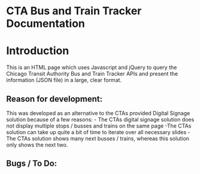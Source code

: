 # CTA Bus and Train Tracker Documentation

Introduction
============

This is an HTML page which uses Javascript and jQuery to query the Chicago Transit Authority Bus and Train Tracker APIs and present the information (JSON file) in a large, clear format.

Reason for development:
----------------

This was developed as an alternative to the CTAs provided Digital Signage solution because of a few reasons:
	- The CTAs digital signage solution does not display multiple stops / busses and trains on the same page
	-The CTAs solution can take up quite a bit of time to iterate over all necessary slides
	-The CTAs solution shows many next busses / trains, whereas this solution only shows the next two.

Bugs / To Do:
---------------